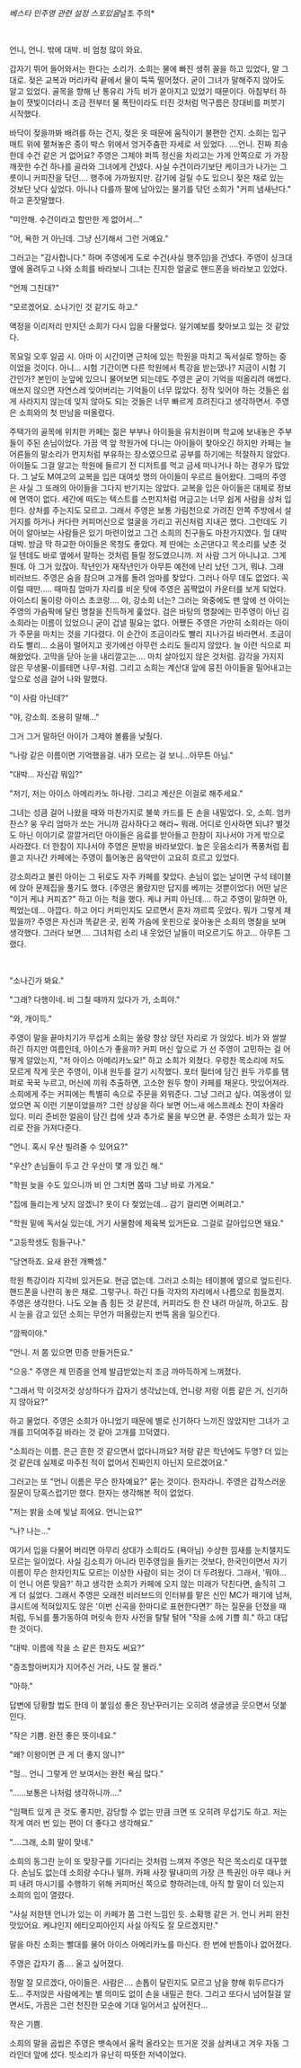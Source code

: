 *베스타 민주영 관련 설정 스포있음*날조 주의*



&nbsp;




언니, 언니. 밖에 대박. 비 엄청 많이 와요.

갑자기 뛰어 들어와서는 한다는 소리가. 소희는 물에 빠진 생쥐 꼴을 하고 있었다, 말 그대로. 젖은 교복과 머리카락 끝에서 물이 뚝뚝 떨어졌다. 굳이 그녀가 말해주지 않아도 알고 있었다. 골목을 향해 난 통유리 가득 비가 쏟아지고 있었기 때문이다. 아침부터 하늘이 잿빛이더라니 조금 전부터 물 폭탄이라도 터진 것처럼 먹구름은 장대비를 퍼붓기 시작했다.

바닥이 젖을까봐 배려를 하는 건지, 젖은 옷 때문에 움직이기 불편한 건지. 소희는 입구 매트 위에 펼쳐놓은 종이 박스 위에서 엉거주춤한 자세로 서 있었다. ....언니. 진짜 죄송한데 수건 같은 거 없어요? 주영은 그제야 퍼뜩 정신을 차리고는 가게 안쪽으로 가 가장 깨끗한 수건 하나를 골라와 그녀에게 건넸다. 사실 수건이라기보단 케이크가 나가는 그릇이니 커피잔을 닦던.... 행주에 가까웠지만. 감기에 걸릴 수도 있으니 젖은 채로 있는 것보단 낫다 싶었다. 아니나 다를까 팔에 남아있는 물기를 닦던 소희가 "커피 냄새난다." 하고 혼잣말했다.

"미안해. 수건이라고 할만한 게 없어서..."

"어, 욕한 거 아닌데. 그냥 신기해서 그런 거예요."

그러고는 "감사합니다." 하며 주영에게 도로 수건(사실 행주임)을 건넸다. 주영이 싱크대 옆에 올려두고 나와 소희를 바라보니 그녀는 진지한 얼굴로 핸드폰을 바라보고 있었다.

"언제 그친대?"

"모르겠어요. 소나기인 것 같기도 하고."

액정을 이리저리 만지던 소희가 다시 입을 다물었다. 일기예보를 찾아보고 있는 것 같았다.

목요일 오후 일곱 시. 아마 이 시간이면 근처에 있는 학원을 마치고 독서실로 향하는 중이었을 것이다. 아니... 시험 기간이면 다른 학원에서 특강을 받는댔나? 지금이 시험 기간인가? 본인이 눈앞에 있으니 물어보면 되는데도 주영은 굳이 기억을 떠올리려 애썼다. 애쓰지 않으면 자연스레 잊어버리는 기억들이 너무 많았다. 정작 잊어야 하는 것들은 쉽게 사라지지 않는데 잊지 않아도 되는 것들은 너무 빠르게 흐려진다고 생각하면서. 주영은 소희와의 첫 만남을 떠올렸다.

주택가의 골목에 위치한 카페는 젊은 부부나 아이들을 유치원이며 학교에 보내놓은 주부들이 주된 손님이었다. 가끔 역 앞 학원가에 다니는 아이들이 찾아오긴 하지만 카페는 늘 어른들의 말소리가 먼지처럼 부유하는 장소였으므로 공부를 하기에는 적절하지 않았다. 아이들도 그걸 알고는 학원에 들르기 전 디저트를 먹고 금세 떠나거나 하는 경우가 많았다. 그 날도 M여고의 교복을 입은 대여섯 명의 아이들이 우르르 들어왔다. 그때의 주영은 사실 그 또래의 아이들을 그다지 반기지는 않았다. 교복을 입은 아이들은 대체로 정보에 면역이 없다. 세간에 떠도는 텍스트를 스펀지처럼 머금고는 너무 쉽게 사람을 상처 입힌다. 상처를 주는지도 모르고. 그래서 주영은 보통 가림천으로 가려진 안쪽 주방에서 설거지를 하거나 커다란 커피머신으로 얼굴을 가리고 귀신처럼 지내곤 했다. 그런데도 기어이 알아보는 사람들은 있기 마련이었고 그건 소희의 친구들도 마찬가지였다. 헐 대박 대박. 방금 막 하교한 아이들은 목청도 좋았다. 제 딴에는 소곤댄다고 목소리를 낮춘 것일 텐데도 바로 옆에서 말하는 것처럼 들릴 정도였으니까. 저 사람 그거 아니냐고. 그게 뭔데. 아 그거 있잖아. 작년인가 재작년인가 아무튼 예전에 난리 났던 그거, 뭐냐. 그래 비러브드. 주영은 숨을 참으며 고개를 돌려 엄마를 찾았다. 그러나 아무 데도 없었다. 꼭 이럴 때만..... 때마침 엄마가 자리를 비운 탓에 주영은 꼼짝없이 카운터를 보게 되었다. 아이스티 둘이랑 아이스 초코랑.... 야, 강소희 너는? 그러는 와중에도 맨 앞에 선 아이는 주영의 가슴팍에 달린 명찰을 진득하게 훑었다. 검은 바탕의 명찰에는 민주영이 아닌 김소희라는 이름이 있었으니 굳이 겁낼 필요는 없다. 어쨌든 주영은 가만히 소희라는 아이가 주문을 마치는 것을 기다렸다. 이 순간이 조금이라도 빨리 지나가길 바라면서. 조금이라도 빨리... 소음이 멀어지고 귓가에선 아무런 소리도 들리지 않았다. 늘 이런 식으로 피해왔었다. 고막을 닫아 눈을 내리깔고는.... 마치 살아있지 않은 것처럼. 감각을 가지지 않은 무생물-이를테면 나무-처럼. 그리고 소희는 계산대 앞에 뭉친 아이들을 밀어내고는 앞으로 성큼 걸어 나와 말했다.

"이 사람 아닌데?"

"야, 강소희. 조용히 말해..."

그거 그거 말하던 아이가 그제야 볼륨을 낮췄다.

"나랑 같은 이름이면 기억했을걸. 내가 모르는 걸 보니...아무튼 아님."

"대박... 자신감 뭐임?"

"저기, 저는 아이스 아메리카노 하나랑. 그리고 계산은 이걸로 해주세요."

그녀는 성큼 걸어 나왔을 때와 마찬가지로 불쑥 카드를 든 손을 내밀었다. 오, 소희. 엄카 찬스? 웅 우리 엄마가 쏘는 거니까 감사하다고 해라~ 뭐래. 어디로 인사하면 되냐? 별것도 아닌 이야기로 깔깔거리던 아이들은 음료를 받아들고 한참이 지나서야 가게 밖으로 사라졌다. 더 한참이 지나서야 주영은 문밖을 바라보았다. 높은 웃음소리가 폭풍처럼 휩쓸고 지나간 카페에는 주영이 틀어놓은 음악만이 고요히 흐르고 있었다.

강소희라고 불린 아이는 그 뒤로도 자주 카페를 찾았다. 손님이 없는 날이면 구석 테이블에 앉아 문제집을 풀기도 했다. (주영은 몰랐지만 답지를 베끼는 것뿐이었다) 어떤 날은 "이거 케냐 커피죠?" 하고 아는 척을 했다. 케냐 커피 아닌데.... 하고 주영이 말하면 아, 찍었는데... 아깝다. 하고 어디 커피인지도 모르면서 혼자 꺄르륵 웃었다. 뭐가 그렇게 재밌을까? 주영은 자신과 똑같은 곳, 왼쪽 가슴에 옷핀으로 꽂아놓은 소희의 명찰을 보며 생각했다. 그러다 보면.... 그녀처럼 소리 내 웃었던 날들이 떠오르기도 하고... 아무튼 그랬다.

&nbsp;


"소나긴가 봐요."

"그래? 다행이네. 비 그칠 때까지 있다가 가, 소희야."

"와, 개이득."

주영이 말을 끝마치기가 무섭게 소희는 쏠랑 항상 앉던 자리로 가 앉았다. 비가 와 쌀쌀하긴 하지만 여름인데, 아이스가 좋을까? 커피 머신 앞으로 가 선 주영이 고민하는 걸 어떻게 알았는지, "저 아이스 아메리카노요!" 하고 소희가 외쳤다. 우렁찬 목소리에 저도 모르게 작게 웃은 주영이, 이내 원두를 갈기 시작했다. 포터 필터에 담긴 원두  가루를 탬퍼로 꾹꾹 누르고, 머신에 끼워 추출하면, 고소한 원두 향이 카페를 채운다. 맛있어져라. 소희에게 주는 커피에는 특별히 속으로 주문을 외워준다. 그냥 그러고 싶다. 여동생이 있었으면 꼭 이런 기분이었을까? 그런 상상을 하다 보면 어느새 에스프레소 잔이 차올라 있다. 미리 준비한 얼음이 담긴 컵에 샷과 추가로 물을 부으면 끝. 주영은 소희가 있는 자리로 잔을 가져다준다.

"언니. 혹시 우산 빌려줄 수 있어요?"

"우산? 손님들이 두고 간 우산이 몇 개 있긴 해."

"학원 늦을 수도 있으니까 비 안 그치면 쫌따 그냥 바로 가게요."

"집에 들리는게 낫지 않겠니? 옷이 다 젖었는데... 감기 걸리면 어쩌려고."

"학원 밑에 독서실 있는데, 거기 사물함에 체육복 있거든요. 그걸로 갈아입으면 돼요."

"고등학생도 힘들구나."

"당연하죠. 요새 완전 개빡셈."

학원 특강이라 지각비 있거든요. 현금 없는데. 그러고 소희는 테이블에 옆으로 엎드린다. 핸드폰을 나란히 놓은 채로. 그렇구나. 하긴 다들 각자의 자리에서 나름으로 힘들겠지. 주영은 생각한다. 나도 오늘 좀 힘든 것 같은데, 커피라도 한 잔 내려 마실까, 하고도. 잠시 눈을 감고 있던 소희는 무언가 떠올랐는지 번뜩 몸을 일으킨다.

"깜짝이야."

"언니. 저 쫌 있으면 민증 만들거든요."

"으응." 주영은 제 민증을 언제 발급받았는지 조금 까마득하게 느껴졌다.

"그래서 막 이것저것 상상하다가 갑자기 생각났는데, 언니랑 저랑 이름 같은 거, 신기하지 않아요?"

하고 물었다. 주영은 소희가 아니었기 때문에 별로 신기하다 느끼진 않았지만 그녀가 고개를 끄덕여주길 바라는 것 같아 고개를 끄덕였다.

"소희라는 이름. 은근 흔한 것 같으면서 없다니까요? 저랑 같은 학년에도 두명? 더 있는 것 같은데 실제로 마주친 적이 없어서 진짜인지 아닌지 모르겠어요."

그러고는 또 "언니 이름은 무슨 한자예요?" 묻는 것이다. 한자라니. 주영은 갑작스러운 질문이 당혹스럽기만 했다. 한자는 생각해본 적이 없었다.

"저는 밝을 소에 빛날 희에요. 언니는요?"

"나? 나는..."

여기서 입을 다물어 버리면 아무리 상대가 소희라도 (욕아님) 수상한 낌새를 눈치챌지도 모르는 일이었다. 사실 김소희가 아니라 민주영임을 들키는 것보다, 한국인이면서 자기 이름이 무슨 한자인지도 모르는 이상한 사람이 되는 것이 더 두려웠다. 그래서, '뭐야... 이 언니 어른 맞음?' 하고 생각한 소희가 카페에 오지 않는 미래가 닥친다면, 솔직히 그게 더 싫었다. 그래서 주영은 오래전 비러브드의 인터뷰를 맡은 신인 MC가 패기에 넘쳐, 큐시트에 적혀있지도 않은 '이번 신곡을 한마디로 표현한다면?' 하는 질문을 던졌을 때처럼, 두뇌를 풀가동하여 머릿속 한자 사전을 탈탈 털어 "작을 소에 기쁠 희." 하고 대답한 것이다.

"대박. 이름에 작을 소 같은 한자도 써요?"

"증조할아버지가 지어주신 거라, 나도 잘 몰라."

"아하."

답변에 당황할 법도 한데 이 붙임성 좋은 장난꾸러기는 오히려 생글생글 웃으면서 덧붙인다.

"작은 기쁨. 완전 좋은 뜻이네요."

"왜? 이왕이면 큰 게 더 좋지 않니?"

"헐... 언니 그렇게 안 보여서는 완전 욕심 많다."

"......보통은 나처럼 생각하니까...."

"임팩트 있게 큰 것도 좋지만, 감당할 수 없는 만큼 크면 또 오히려 무섭기도 하고. 저는 작게 여러 번 있는 편이 더 좋다고 생각해요."

"....그래, 소희 말이 맞네."

소희의 동그란 눈이 또 맞장구를 기다리는 것처럼 느껴져 주영은 작은 목소리로 대꾸했다. 손님도 없는데 소희랑 수다나 떨까. 카페 사장 딸내미의 가장 큰 특권인 아무 때나 커피 내려 마시기를 수행하기 위해 커피머신 쪽으로 향하려는데, 아직 할 말이 더 있는지 소희의 입이 열렸다.

"사실 저한텐 언니가 있는 이 카페가 쫌 그런 느낌인 듯. 소확행 같은 거. 언니 커피 완전 맛있어요. 케냐인지 에티오피아인지 사실 아직도 잘 모르겠지만."

말을 마친 소희는 빨대를 물어 아이스 아메리카노를 마신다. 한 번에 반틈이나 없어졌다.

주영은 갑자기 좀.... 울고 싶어졌다.

정말 잘 모르겠다, 아이들은. 사람은.... 손톱이 달린지도 모르고 남을 향해 휘두르다가도... 주저앉은 사람에게는 별 의미도 없이 손을 내밀곤 한다. 그리고 또다시 넘어질걸 알면서도, 가끔은 그런 천진한 모순에 기대 일어서고 싶어진다...

작은 기쁨.

소희의 말을 곱씹은 주영은 뱃속에서 울컥 올라오는 뜨거운 것을 삼켜내고 겨우 자동 그라인더 앞에 섰다. 빗소리가 유난히 따뜻한 저녁이었다.



&nbsp;
&nbsp;
&nbsp;






